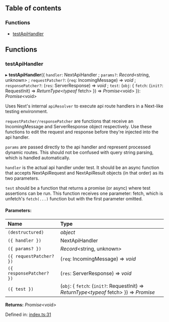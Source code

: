 ## Table of contents

### Functions

- [testApiHandler][1]

## Functions

### testApiHandler

▸ **testApiHandler**({ `handler`: NextApiHandler ; `params?`: _Record_\<string,
unknown> ; `requestPatcher?`: (`req`: IncomingMessage) => _void_ ;
`responsePatcher?`: (`res`: ServerResponse) => _void_ ; `test`: (`obj`: {
`fetch`: (`init?`: RequestInit) => _ReturnType_<_typeof_ fetch> }) =>
_Promise_\<void> }): _Promise_\<void>

Uses Next's internal `apiResolver` to execute api route handlers in a Next-like
testing environment.

`requestPatcher/responsePatcher` are functions that receive an IncomingMessage
and ServerResponse object respectively. Use these functions to edit the request
and response before they're injected into the api handler.

`params` are passed directly to the api handler and represent processed dynamic
routes. This should not be confused with query string parsing, which is handled
automatically.

`handler` is the actual api handler under test. It should be an async function
that accepts NextApiRequest and NextApiResult objects (in that order) as its two
parameters.

`test` should be a function that returns a promise (or async) where test
assertions can be run. This function receives one parameter: fetch, which is
unfetch's `fetch(...)` function but with the first parameter omitted.

#### Parameters:

| Name                     | Type                                                                                            |
| :----------------------- | :---------------------------------------------------------------------------------------------- |
| `(destructured)`         | _object_                                                                                        |
| `({ handler })`          | NextApiHandler                                                                                  |
| `({ params? })`          | _Record_<string, unknown>                                                                       |
| `({ requestPatcher? })`  | (`req`: IncomingMessage) => _void_                                                              |
| `({ responsePatcher? })` | (`res`: ServerResponse) => _void_                                                               |
| `({ test })`             | (`obj`: { `fetch`: (`init?`: RequestInit) => _ReturnType_<_typeof_ fetch> }) => _Promise_<void> |

**Returns:** _Promise_\<void>

Defined in: [index.ts:31][2]

[1]: README.md#testapihandler
[2]:
  https://github.com/Xunnamius/next-test-api-route-handler/blob/198330d/src/index.ts#L31

